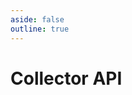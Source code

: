 ```yaml
---
aside: false
outline: true
---
```


# Collector API <Badge type="warning" :text="`v ${apiVersion}`" />

<br />

<OASpec
  :groupByTags="false"
  :hideInfo="true"
  :hideServers="true"
  :hideBranding="true"
  :hidePathsSummary="false"
  :spec="loadSpec"
/>

<script setup lang="ts">
  import { useTheme } from 'vitepress-openapi/client'
  // import openApiConfig from '../../openapi.config'
  import detranSpec from './collector-api.json' with { type: 'json' }

  useTheme({
    // schemaConfig: openApiConfig,
    operation: {
      // Set the operation badges. The order is respected.
      badges: ['deprecated'],
      // Slots to render in the OAOperation component.
      slots: [
        'header',
        'path',
        'description',
        'security',
        'request-body',
        'parameters',
        'responses',
      ],
      // Set the number of columns to use in the OAOperation component.
      cols: 1,
    }
  })

  const loadSpec = JSON.parse(JSON.stringify(detranSpec))
  // loadSpec.servers = [
  //   {
  //     url: 'https://api.detran.gov.br',
  //     description: 'Servidor de Produção',
  //   },
  // ]
  const apiVersion = loadSpec.info.version
 </script>
